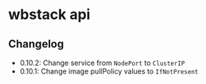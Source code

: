 # wbstack api

## Changelog

- 0.10.2: Change service from `NodePort` to `ClusterIP`
- 0.10.1: Change image pullPolicy values to `IfNotPresent`

